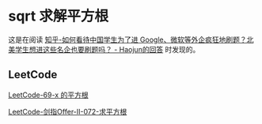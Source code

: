 # sqrt 求解平方根

这是在阅读 [知乎-如何看待中国学生为了进 Google、微软等外企疯狂地刷题？北美学生想进这些名企也要刷题吗？ - Haojun的回答]( https://www.zhihu.com/question/35133069/answer/97832096) 时发现的。

## LeetCode

[LeetCode-69-x 的平方根 ](https://leetcode.cn/problems/sqrtx/)

[LeetCode-剑指Offer-II-072-求平方根](https://leetcode.cn/problems/jJ0w9p/)

